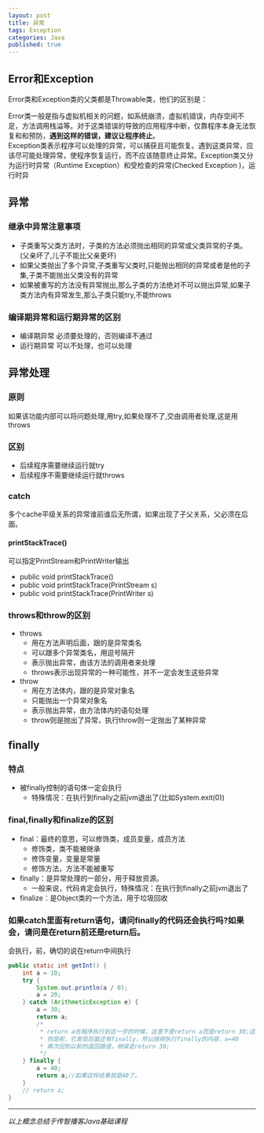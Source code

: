 ```yaml
---  
layout: post  
title: 异常  
tags: Exception  
categories: Java  
published: true  
---  
```


## Error和Exception

Error类和Exception类的父类都是Throwable类，他们的区别是：

Error类一般是指与虚拟机相关的问题，如系统崩溃，虚拟机错误，内存空间不足，方法调用栈溢等。对于这类错误的导致的应用程序中断，仅靠程序本身无法恢复和和预防，**遇到这样的错误，建议让程序终止**。  
Exception类表示程序可以处理的异常，可以捕获且可能恢复。遇到这类异常，应该尽可能处理异常，使程序恢复运行，而不应该随意终止异常。Exception类又分为运行时异常（Runtime Exception）和受检查的异常(Checked Exception )，运行时异

## 异常

### 继承中异常注意事项

* 子类重写父类方法时，子类的方法必须抛出相同的异常或父类异常的子类。(父亲坏了,儿子不能比父亲更坏)
* 如果父类抛出了多个异常,子类重写父类时,只能抛出相同的异常或者是他的子集,子类不能抛出父类没有的异常
* 如果被重写的方法没有异常抛出,那么子类的方法绝对不可以抛出异常,如果子类方法内有异常发生,那么子类只能try,不能throws

### 编译期异常和运行期异常的区别

* 编译期异常 必须要处理的，否则编译不通过
* 运行期异常 可以不处理，也可以处理

## 异常处理

### 原则

如果该功能内部可以将问题处理,用try,如果处理不了,交由调用者处理,这是用throws

### 区别

* 后续程序需要继续运行就try
* 后续程序不需要继续运行就throws

### catch

多个cache平级关系的异常谁前谁后无所谓，如果出现了子父关系，父必须在后面。

#### printStackTrace()

可以指定PrintStream和PrintWriter输出

* public void printStackTrace()
* public void printStackTrace(PrintStream s)
* public void printStackTrace(PrintWriter s)

### throws和throw的区别

* throws
	- 用在方法声明后面，跟的是异常类名
	- 可以跟多个异常类名，用逗号隔开
	- 表示抛出异常，由该方法的调用者来处理
	- throws表示出现异常的一种可能性，并不一定会发生这些异常
* throw
	- 用在方法体内，跟的是异常对象名
	- 只能抛出一个异常对象名
	- 表示抛出异常，由方法体内的语句处理
	- throw则是抛出了异常，执行throw则一定抛出了某种异常

## finally

### 特点

* 被finally控制的语句体一定会执行
	- 特殊情况：在执行到finally之前jvm退出了(比如System.exit(0))

### final,finally和finalize的区别

* final：最终的意思，可以修饰类，成员变量，成员方法
	- 修饰类，类不能被继承
	- 修饰变量，变量是常量
	- 修饰方法，方法不能被重写
* finally：是异常处理的一部分，用于释放资源。
	- 一般来说，代码肯定会执行，特殊情况：在执行到finally之前jvm退出了
* finalize：是Object类的一个方法，用于垃圾回收

### 如果catch里面有return语句，请问finally的代码还会执行吗?如果会，请问是在return前还是return后。

会执行，前，确切的说在return中间执行

```java
public static int getInt() {
	int a = 10;
	try {
		System.out.println(a / 0);
		a = 20;
	} catch (ArithmeticException e) {
		a = 30;
		return a;
		/*
		 * return a在程序执行到这一步的时候，这里不是return a而是return 30;这个返回路径就形成了。
		 * 但是呢，它发现后面还有finally，所以继续执行finally的内容，a=40
		 * 再次回到以前的返回路径，继续走return 30;
		 */
	} finally {
		a = 40;
		return a;//如果这样结果就是40了。
	}
	// return a;
}
```


----------

*以上概念总结于传智播客Java基础课程*